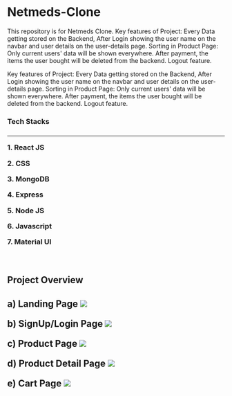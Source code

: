 # Netmeds-Clone
This repository is for Netmeds Clone. Key features of Project: Every Data getting stored on the Backend, After Login showing the user name on the navbar and user details on the user-details page. Sorting in Product Page: Only current users' data will be shown everywhere. After payment, the items the user bought will be deleted from the backend. Logout feature.

Key features of Project: Every Data getting stored on the Backend, After Login showing the user name on the navbar and user details on the user-details page. Sorting in Product Page: Only current users' data will be shown everywhere. After payment, the items the user bought will be deleted from the backend. Logout feature.

<h3>Tech Stacks<h3>
  <hr>
  <p>1. React JS<p>
  <p>2. CSS<p>
  <p>3. MongoDB<p>
  <p>4. Express<p>
  <p>5. Node JS<p>
  <p>6. Javascript<p>
  <p>7. Material UI<p>
  <br>
  
<h2>Project Overview<h2>
  
  
   a) Landing Page
<img src="https://user-images.githubusercontent.com/91963829/167152993-3754389a-30ed-4a8d-96c9-eafe0a263e39.png">
  
  b) SignUp/Login Page
  <img src="https://user-images.githubusercontent.com/91963829/167156677-502a4787-8bdc-4578-ae6e-be828a9f26fd.png">
  
  c) Product Page
  <img src="https://user-images.githubusercontent.com/91963829/167155166-caa98bf1-85c4-4759-914b-9c0faefbb286.png">
  
  d) Product Detail Page
  <img src="https://user-images.githubusercontent.com/91963829/167155687-c7a1c81c-2b0a-4729-9976-c3ae25abb9fa.png">
  
  e) Cart Page
  <img src="https://user-images.githubusercontent.com/91963829/167157159-9974b251-9ee7-4063-8b77-5652735b8ada.jpeg">

